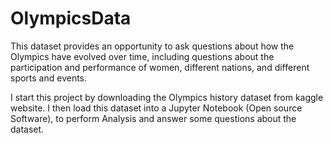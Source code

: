 # OlympicsData
This dataset provides an opportunity to ask questions about how the Olympics have evolved over time, including questions about the participation and performance of women, different nations, and different sports and events.


I start this project by downloading the Olympics history dataset from kaggle website. I then load this dataset into a Jupyter Notebook (Open source Software), to perform Analysis and answer some questions about the dataset.




